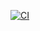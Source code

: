 [![CI](https://github.com/leowu0407/Cloud-Native-NYCU-2025/actions/workflows/ci.yaml/badge.svg)](https://github.com/leowu0407/Cloud-Native-NYCU-2025/actions/workflows/ci.yaml)
